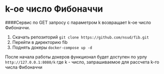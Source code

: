 # k-ое число Фибоначчи

####Сервис по GET запросу с параметром k возвращает k-ое число Фибоначчи.

1. Скачать репозиторий `git clone https://github.com/nsud/fib.git`
2. Перейти в директорию fib
3. Поднять докеры `docker-compose up -d`

После начала работы докеров функционал будет доступен по урлу
`http://127.0.0.1:8080/k`
где k - число, запрашиваемое для рассчета k-го числа Фибоначчи